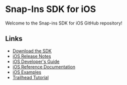 # Snap-Ins SDK for iOS

Welcome to the Snap-ins SDK for iOS GitHub repository!

## Links

* [Download the SDK](https://developer.salesforce.com/page/SnapinsMobile)
* [iOS Release Notes](https://github.com/forcedotcom/ServiceSDK-iOS/releases)
* [iOS Developer's Guide](https://developer.salesforce.com/docs/atlas.en-us.service_sdk_ios.meta/service_sdk_ios/servicesdk_ios_dev_guide.htm)
* [iOS Reference Documentation](http://forcedotcom.github.io/ServiceSDK-iOS/)
* [iOS Examples](./Examples/)
* [Trailhead Tutorial](https://trailhead.salesforce.com/modules/service_snap-ins_mobile_apps)

<!-- 210.2.0 -->
